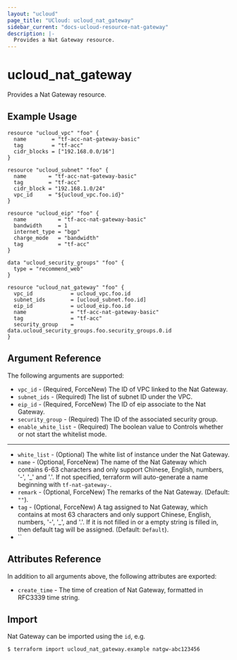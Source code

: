 ```yaml
---
layout: "ucloud"
page_title: "UCloud: ucloud_nat_gateway"
sidebar_current: "docs-ucloud-resource-nat-gateway"
description: |-
  Provides a Nat Gateway resource.
---
```


# ucloud_nat_gateway

Provides a Nat Gateway resource.

## Example Usage

```hcl
resource "ucloud_vpc" "foo" {
  name        = "tf-acc-nat-gateway-basic"
  tag         = "tf-acc"
  cidr_blocks = ["192.168.0.0/16"]
}

resource "ucloud_subnet" "foo" {
  name       = "tf-acc-nat-gateway-basic"
  tag        = "tf-acc"
  cidr_block = "192.168.1.0/24"
  vpc_id     = "${ucloud_vpc.foo.id}"
}

resource "ucloud_eip" "foo" {
  name          = "tf-acc-nat-gateway-basic"
  bandwidth     = 1
  internet_type = "bgp"
  charge_mode   = "bandwidth"
  tag           = "tf-acc"
}

data "ucloud_security_groups" "foo" {
  type = "recommend_web"
}

resource "ucloud_nat_gateway" "foo" {
  vpc_id            = ucloud_vpc.foo.id
  subnet_ids        = [ucloud_subnet.foo.id]
  eip_id            = ucloud_eip.foo.id
  name              = "tf-acc-nat-gateway-basic"
  tag               = "tf-acc"
  security_group    = data.ucloud_security_groups.foo.security_groups.0.id
}
```

## Argument Reference

The following arguments are supported:

* `vpc_id` - (Required, ForceNew) The ID of VPC linked to the Nat Gateway. 
* `subnet_ids` - (Required) The list of subnet ID under the VPC.
* `eip_id` - (Required, ForceNew) The ID of eip associate to the Nat Gateway. 
* `security_group` - (Required) The ID of the associated security group.
* `enable_white_list` - (Required) The boolean value to Controls whether or not start the whitelist mode.

- - -

* `white_list` - (Optional) The white list of instance under the Nat Gateway.
* `name` - (Optional, ForceNew) The name of the Nat Gateway which contains 6-63 characters and only support Chinese, English, numbers, '-', '_' and '.'. If not specified, terraform will auto-generate a name beginning with `tf-nat-gateway-`.
* `remark` - (Optional, ForceNew) The remarks of the Nat Gateway. (Default: `""`).
* `tag` - (Optional, ForceNew) A tag assigned to Nat Gateway, which contains at most 63 characters and only support Chinese, English, numbers, '-', '_', and '.'. If it is not filled in or a empty string is filled in, then default tag will be assigned. (Default: `Default`).
* ``
## Attributes Reference

In addition to all arguments above, the following attributes are exported:

* `create_time` - The time of creation of Nat Gateway, formatted in RFC3339 time string.

## Import

Nat Gateway can be imported using the `id`, e.g.

```
$ terraform import ucloud_nat_gateway.example natgw-abc123456
```